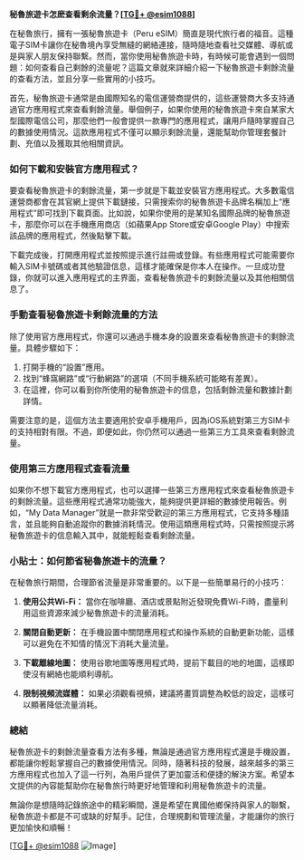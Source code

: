 **秘魯旅遊卡怎麽查看剩余流量？[[TG💪+ @esim1088](https://t.me/s/esim1088)]**

在秘魯旅行，擁有一張秘魯旅遊卡（Peru eSIM）簡直是現代旅行者的福音。這種電子SIM卡讓你在秘魯境內享受無縫的網絡連接，隨時隨地查看社交媒體、導航或是與家人朋友保持聯繫。然而，當你使用秘魯旅遊卡時，有時候可能會遇到一個問題：如何查看自己剩餘的流量呢？這篇文章就來詳細介紹一下秘魯旅遊卡剩餘流量的查看方法，並且分享一些實用的小技巧。

首先，秘魯旅遊卡通常是由國際知名的電信運營商提供的，這些運營商大多支持通過官方應用程式來查看剩餘流量。舉個例子，如果你使用的秘魯旅遊卡來自某家大型國際電信公司，那麼他們一般會提供一款專門的應用程式，讓用戶隨時掌握自己的數據使用情況。這款應用程式不僅可以顯示剩餘流量，還能幫助你管理套餐計劃、充值以及獲取其他相關資訊。

### **如何下載和安裝官方應用程式？**

要查看秘魯旅遊卡的剩餘流量，第一步就是下載並安裝官方應用程式。大多數電信運營商都會在其官網上提供下載鏈接，只需搜索你的秘魯旅遊卡品牌名稱加上“應用程式”即可找到下載頁面。比如說，如果你使用的是某知名國際品牌的秘魯旅遊卡，那麼你可以在手機應用商店（如蘋果App Store或安卓Google Play）中搜索該品牌的應用程式，然後點擊下載。

下載完成後，打開應用程式並按照提示進行註冊或登錄。有些應用程式可能需要你輸入SIM卡號碼或者其他驗證信息，這樣才能確保是你本人在操作。一旦成功登錄，你就可以進入應用程式的主界面，查看秘魯旅遊卡的剩餘流量以及其他相關信息了。

### **手動查看秘魯旅遊卡剩餘流量的方法**

除了使用官方應用程式，你還可以通過手機本身的設置來查看秘魯旅遊卡的剩餘流量。具體步驟如下：

1. 打開手機的“設置”應用。
2. 找到“蜂窩網路”或“行動網路”的選項（不同手機系統可能略有差異）。
3. 在這裡，你可以看到你所使用的秘魯旅遊卡的信息，包括剩餘流量和數據計劃詳情。

需要注意的是，這個方法主要適用於安卓手機用戶，因為iOS系統對第三方SIM卡的支持相對有限。不過，即便如此，你仍然可以通過一些第三方工具來查看剩餘流量。

### **使用第三方應用程式查看流量**

如果你不想下載官方應用程式，也可以選擇一些第三方應用程式來查看秘魯旅遊卡的剩餘流量。這些應用程式通常功能強大，能夠提供更詳細的數據使用報告。例如，“My Data Manager”就是一款非常受歡迎的第三方應用程式，它支持多種語言，並且能夠自動追蹤你的數據消耗情況。使用這類應用程式時，只需按照提示將秘魯旅遊卡的信息輸入其中，就能輕鬆查看剩餘流量。

### **小貼士：如何節省秘魯旅遊卡的流量？**

在秘魯旅行期間，合理節省流量是非常重要的。以下是一些簡單易行的小技巧：

1. **使用公共Wi-Fi：** 當你在咖啡廳、酒店或景點附近發現免費Wi-Fi時，盡量利用這些資源來減少秘魯旅遊卡的流量消耗。
   
2. **關閉自動更新：** 在手機設置中關閉應用程式和操作系統的自動更新功能，這樣可以避免在不知情的情況下消耗大量流量。

3. **下載離線地圖：** 使用谷歌地圖等應用程式時，提前下載目的地的地圖，這樣即使沒有網絡也能順利導航。

4. **限制視頻流媒體：** 如果必須觀看視頻，建議將畫質調整為較低的設定，這樣可以顯著降低流量消耗。

### **總結**

秘魯旅遊卡的剩餘流量查看方法有多種，無論是通過官方應用程式還是手機設置，都能讓你輕鬆掌握自己的數據使用情況。同時，隨著科技的發展，越來越多的第三方應用程式也加入了這一行列，為用戶提供了更加靈活和便捷的解決方案。希望本文提供的內容能幫助你在秘魯旅行時更好地管理和利用秘魯旅遊卡的流量。

無論你是想隨時記錄旅途中的精彩瞬間，還是希望在異國他鄉保持與家人的聯繫，秘魯旅遊卡都是不可或缺的好幫手。記住，合理規劃和管理流量，才能讓你的旅行更加愉快和順暢！

[[TG💪+ @esim1088](https://t.me/s/esim1088) ![Image](https://i.postimg.cc/4NQfJmqS/Snipaste-2025-05-13-00-14-12.png)]